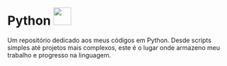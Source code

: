 # Python <img src="https://github.com/CodeDark2168/Python/assets/116005183/a60514b1-1ee7-4736-ae06-a3f260b5f05b" height="40px" width="40px">

Um repositório dedicado aos meus códigos em Python. Desde scripts simples até projetos mais complexos, este é o lugar onde armazeno meu trabalho e progresso na linguagem.
